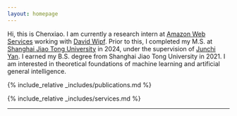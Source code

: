 ```yaml
---
layout: homepage
---
```


<!-- ## Biography -->

Hi, this is Chenxiao. I am currently a research intern at [Amazon Web Services](https://www.amazonaws.cn/en/ailab/) working with [David Wipf](http://www.davidwipf.com/). Prior to this, I completed my M.S. at [Shanghai Jiao Tong University](https://en.sjtu.edu.cn) in 2024, under the supervision of [Junchi Yan](https://thinklab.sjtu.edu.cn). I earned my B.S. degree from Shanghai Jiao Tong University in 2021. I am interested in theoretical foundations of machine learning and artificial general intelligence. 

<!-- Specifically, I am interested in:

* Understanding emergent capabilities of large language models or other foundation models, a

* **Optimization and Generalization Theory of Deep Learning**:

* **Optimization and Generalization of Deep Learning**: -->

<!-- I am generally interested in developing methodological principles and theoretical understandings of machine learning. I did so by drawing inspirations from optimization, statistics, geometry and topology. I am concerned with applications including data mining, computational biology, and large language models. -->

<!-- I am broadly interested in machine learning and artificial intelligence. My current research spans entire theory-to-application spectrum, from answering fundamental questions regarding the **theoretical interpretability** of deep learning and foundation models from optimization perspectives, to **principled algorithms** for handling distribution shifts and adapting to new tasks by drawing inspirations from causality and physics, to **real-world applications** including bioinformatives and large-scale systems for both scientific advances and social goodness.  -->

<!-- My research spans the theory-to-application spectrum, from answering fundamental questions regarding the theoretical interpretability of deep learning from the optimization perspective, to principled algorithms for handling distribution shifts and adapting to new tasks by drawing inspirations from geometry, physics and statistics, to applications including AI for biology, data mining, and language models.  -->

{% include_relative _includes/publications.md %}

{% include_relative _includes/services.md %}

---

